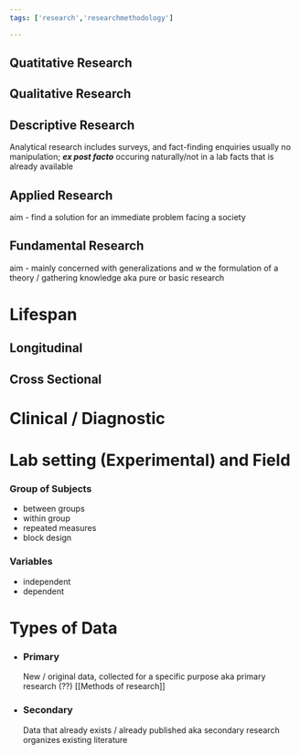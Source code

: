 ```yaml
---
tags: ['research','researchmethodology']

---
```

## Quatitative Research
## Qualitative Research

## Descriptive Research

Analytical research
includes surveys, and fact-finding enquiries
usually no manipulation; 
***ex post facto***
occuring naturally/not in a lab
facts that is already available

## Applied Research
aim - find a solution for an immediate problem facing a society  

## Fundamental Research
aim - mainly concerned with generalizations and w the formulation of a theory / gathering knowledge
aka pure or basic research

# Lifespan  
## Longitudinal 
## Cross Sectional 

# Clinical / Diagnostic

# Lab setting (Experimental) and Field 

### Group of Subjects
- between groups
- within group
- repeated measures
- block design
### Variables
- independent 
- dependent


# Types of Data

- ### Primary
  New / original data, 
  collected for a specific purpose 
  aka primary research (??)
  [[Methods of research]]

- ###  Secondary
  Data that already exists / already published
  aka secondary research
  organizes existing literature

  
